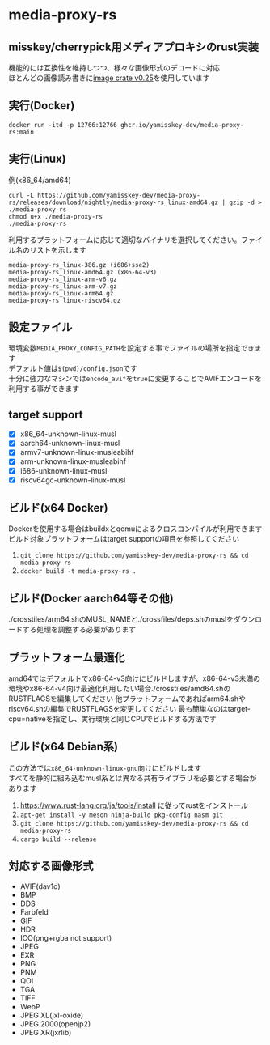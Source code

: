 # media-proxy-rs
## misskey/cherrypick用メディアプロキシのrust実装
機能的には互換性を維持しつつ、様々な画像形式のデコードに対応  
ほとんどの画像読み書きに[image crate v0.25](https://crates.io/crates/image/0.25.5)を使用しています

## 実行(Docker)
```
docker run -itd -p 12766:12766 ghcr.io/yamisskey-dev/media-proxy-rs:main
```

## 実行(Linux)
例(x86_64/amd64)
```
curl -L https://github.com/yamisskey-dev/media-proxy-rs/releases/download/nightly/media-proxy-rs_linux-amd64.gz | gzip -d > ./media-proxy-rs
chmod u+x ./media-proxy-rs
./media-proxy-rs
```
利用するプラットフォームに応じて適切なバイナリを選択してください。ファイル名のリストを示します
```
media-proxy-rs_linux-386.gz (i686+sse2)
media-proxy-rs_linux-amd64.gz (x86-64-v3)
media-proxy-rs_linux-arm-v6.gz
media-proxy-rs_linux-arm-v7.gz
media-proxy-rs_linux-arm64.gz
media-proxy-rs_linux-riscv64.gz
```

## 設定ファイル
環境変数`MEDIA_PROXY_CONFIG_PATH`を設定する事でファイルの場所を指定できます  
デフォルト値は`$(pwd)/config.json`です  
十分に強力なマシンでは`encode_avif`を`true`に変更することでAVIFエンコードを利用する事ができます

## target support
- [x] x86_64-unknown-linux-musl
- [x] aarch64-unknown-linux-musl
- [x] armv7-unknown-linux-musleabihf
- [x] arm-unknown-linux-musleabihf
- [x] i686-unknown-linux-musl
- [x] riscv64gc-unknown-linux-musl

## ビルド(x64 Docker)
Dockerを使用する場合はbuildxとqemuによるクロスコンパイルが利用できます  
ビルド対象プラットフォームはtarget supportの項目を参照してください
1. `git clone https://github.com/yamisskey-dev/media-proxy-rs && cd media-proxy-rs`
2. `docker build -t media-proxy-rs .`

## ビルド(Docker aarch64等その他)
./crosstiles/arm64.shのMUSL_NAMEと./crossfiles/deps.shのmuslをダウンロードする処理を調整する必要があります

## プラットフォーム最適化
amd64ではデフォルトでx86-64-v3向けにビルドしますが、x86-64-v3未満の環境やx86-64-v4向け最適化利用したい場合./crosstiles/amd64.shのRUSTFLAGSを編集してください
他プラットフォームであればarm64.shやriscv64.shの編集でRUSTFLAGSを変更してください
最も簡単なのはtarget-cpu=nativeを指定し、実行環境と同じCPUでビルドする方法です

## ビルド(x64 Debian系)
この方法では`x86_64-unknown-linux-gnu`向けにビルドします  
すべてを静的に組み込むmusl系とは異なる共有ライブラリを必要とする場合があります
1. https://www.rust-lang.org/ja/tools/install に従ってrustをインストール
1. `apt-get install -y meson ninja-build pkg-config nasm git`
2. `git clone https://github.com/yamisskey-dev/media-proxy-rs && cd media-proxy-rs`
3. `cargo build --release`

## 対応する画像形式
- AVIF(dav1d)
- BMP
- DDS
- Farbfeld
- GIF
- HDR
- ICO(png+rgba not support)
- JPEG
- EXR
- PNG
- PNM
- QOI
- TGA
- TIFF
- WebP
- JPEG XL(jxl-oxide)
- JPEG 2000(openjp2)
- JPEG XR(jxrlib)
